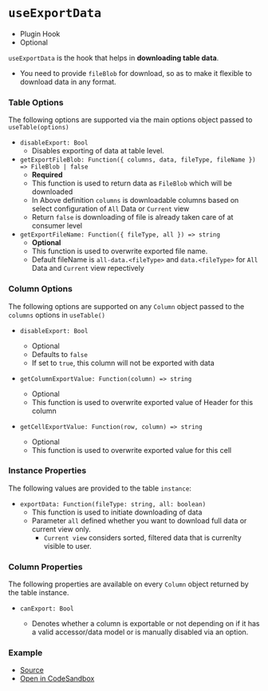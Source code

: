 # `useExportData`

- Plugin Hook
- Optional

`useExportData` is the hook that helps in **downloading table data**.

- You need to provide `fileBlob` for download, so as to make it flexible to download data in any format.

### Table Options

The following options are supported via the main options object passed to `useTable(options)`

- `disableExport: Bool`
  - Disables exporting of data at table level.
- `getExportFileBlob: Function({ columns, data, fileType, fileName }) => FileBlob | false`
  - **Required**
  - This function is used to return data as `FileBlob` which will be downloaded
  - In Above definition `columns` is downloadable columns based on select configuration of `All` Data or `Current` view
  - Return `false` is downloading of file is already taken care of at consumer level
- `getExportFileName: Function({ fileType, all }) => string`
  - **Optional**
  - This function is used to overwrite exported file name.
  - Default fileName is `all-data.<fileType>` and `data.<fileType>` for `All` Data and `Current` view repectively

### Column Options

The following options are supported on any `Column` object passed to the `columns` options in `useTable()`

- `disableExport: Bool`

  - Optional
  - Defaults to `false`
  - If set to `true`, this column will not be exported with data

- `getColumnExportValue: Function(column) => string`

  - Optional
  - This function is used to overwrite exported value of Header for this column

- `getCellExportValue: Function(row, column) => string`
  - Optional
  - This function is used to overwrite exported value for this cell

### Instance Properties

The following values are provided to the table `instance`:

- `exportData: Function(fileType: string, all: boolean)`
  - This function is used to initiate downloading of data
  - Parameter `all` defined whether you want to download full data or current view only.
    - `Current view` considers sorted, filtered data that is currenlty visible to user.

### Column Properties

The following properties are available on every `Column` object returned by the table instance.

- `canExport: Bool`

  - Denotes whether a column is exportable or not depending on if it has a valid accessor/data model or is manually disabled via an option.

### Example

- [Source](todo)
- [Open in CodeSandbox](todo)
